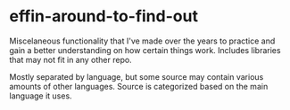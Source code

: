 # effin-around-to-find-out

Miscelaneous functionality that I've made over the years to practice and gain a better understanding on how certain things work. Includes libraries that may not fit in any other repo.

Mostly separated by language, but some source may contain various amounts of other languages. Source is categorized based on the main language it uses.
